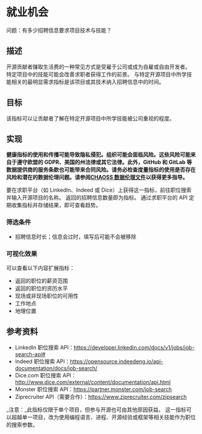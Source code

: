 # 就业机会

问题：有多少招聘信息要求项目技术与技能？


## 描述

开源贡献者赚取生活费的一种常见方式是受雇于公司或成为自雇或自由开发者。 特定项目中的技能可能会改善求职者获得工作的前景。 与特定开源项目中所学技能相关的最明显需求指标是该项目或其技术纳入招聘信息中的时间。


## 目标

该指标可以让贡献者了解在特定开源项目中所学技能被公司重视的程度。


## 实现

__健康指标的使用和传播可能导致隐私侵犯。组织可能会面临风险。这些风险可能来自于遵守欧盟的 GDPR、美国的州法律或其它法律。此外，GitHub 和 GitLab 等数据提供商的服务条款也可能带来合同风险。请务必检查度量指标的使用是否存在风险和潜在的数据伦理问题。请参阅[CHAOSS 数据伦理文件](https://github.com/chaoss/metrics/tree/main/resources)以获得更多指导。__

要在求职平台（如 LinkedIn、Indeed 或 Dice）上获得这一指标，前往职位搜索并输入开源项目的名称。 返回的招聘信息数量即为指标。 通过求职平台的 API 定期收集指标并存储结果，即可查看趋势。


### 筛选条件

* 招聘信息时长；信息会过时，填写后可能不会被移除


### 可视化效果

可以查看以下内容扩展指标：

* 返回的职位的薪资范围
* 返回的职位的资历水平
* 现场或非现场职位的可用性
* 工作地点
* 地理位置


## 参考资料

* LinkedIn 职位搜索 API：https://developer.linkedin.com/docs/v1/jobs/job-search-api#
* Indeed 职位搜索 API：https://opensource.indeedeng.io/api-documentation/docs/job-search/
* Dice.com 职位搜索 API：http://www.dice.com/external/content/documentation/api.html
* Monster 职位搜索 API：https://partner.monster.com/job-search
* Ziprecruiter API（需要合作）：https://www.ziprecruiter.com/zipsearch

_注意：_此指标仅限于单个项目，但参与开源也可由其他原因获益。 这一指标可以超越单一项目，改为使用编程语言、进程、开源经验或框架等相关技能作为职位的搜索参数。
